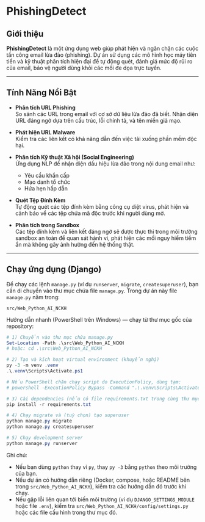 # PhishingDetect

## Giới thiệu

**PhishingDetect** là một ứng dụng web giúp phát hiện và ngăn chặn các cuộc tấn công email lừa đảo (phishing). Dự án sử dụng các mô hình học máy tiên tiến và kỹ thuật phân tích hiện đại để tự động quét, đánh giá mức độ rủi ro của email, bảo vệ người dùng khỏi các mối đe dọa trực tuyến.

---

## Tính Năng Nổi Bật

- **Phân tích URL Phishing**  
  So sánh các URL trong email với cơ sở dữ liệu lừa đảo đã biết. Nhận diện URL đáng ngờ dựa trên cấu trúc, lỗi chính tả, và tên miền giả mạo.

- **Phát hiện URL Malware**  
  Kiểm tra các liên kết có khả năng dẫn đến việc tải xuống phần mềm độc hại.

- **Phân tích Kỹ thuật Xã hội (Social Engineering)**  
  Ứng dụng NLP để nhận diện dấu hiệu lừa đảo trong nội dung email như:  
  - Yêu cầu khẩn cấp  
  - Mạo danh tổ chức  
  - Hứa hẹn hấp dẫn

- **Quét Tệp Đính Kèm**  
  Tự động quét các tệp đính kèm bằng công cụ diệt virus, phát hiện và cảnh báo về các tệp chứa mã độc trước khi người dùng mở.

- **Phân tích trong Sandbox**  
  Các tệp đính kèm và liên kết đáng ngờ sẽ được thực thi trong môi trường sandbox an toàn để quan sát hành vi, phát hiện các mối nguy hiểm tiềm ẩn mà không gây ảnh hưởng đến hệ thống thật.

---
## Chạy ứng dụng (Django)

Để chạy các lệnh `manage.py` (ví dụ `runserver`, `migrate`, `createsuperuser`), bạn cần di chuyển vào thư mục chứa file `manage.py`. Trong dự án này file `manage.py` nằm trong:

`src/Web_Python_AI_NCKH`

Hướng dẫn nhanh (PowerShell trên Windows) — chạy từ thư mục gốc của repository:

```powershell
# 1) Chuyển vào thư mục chứa manage.py
Set-Location -Path .\src\Web_Python_AI_NCKH
# hoặc: cd .\src\Web_Python_AI_NCKH

# 2) Tạo và kích hoạt virtual environment (khuyến nghị)
py -3 -m venv .venv
.\.venv\Scripts\Activate.ps1

# Nếu PowerShell chặn chạy script do ExecutionPolicy, dùng tạm:
# powershell -ExecutionPolicy Bypass -Command ".\.venv\Scripts\Activate.ps1"

# 3) Cài dependencies (nếu có file requirements.txt trong cùng thư mục)
pip install -r requirements.txt

# 4) Chạy migrate và (tuỳ chọn) tạo superuser
python manage.py migrate
python manage.py createsuperuser

# 5) Chạy development server
python manage.py runserver 
``` 

Ghi chú:
- Nếu bạn dùng `python` thay vì `py`, thay `py -3` bằng `python` theo môi trường của bạn.
- Nếu dự án có hướng dẫn riêng (Docker, compose, hoặc README bên trong `src/Web_Python_AI_NCKH`), kiểm tra các hướng dẫn đó trước khi chạy.
- Nếu gặp lỗi liên quan tới biến môi trường (ví dụ `DJANGO_SETTINGS_MODULE` hoặc file `.env`), kiểm tra `src/Web_Python_AI_NCKH/config/settings.py` hoặc các file cấu hình trong thư mục đó.